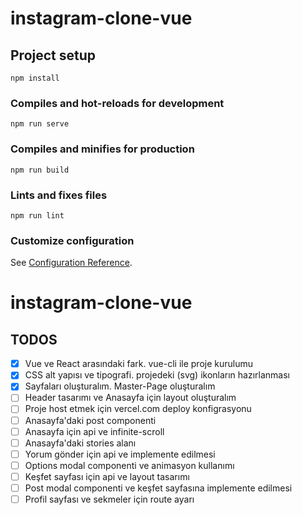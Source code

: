 # instagram-clone-vue

## Project setup
```
npm install
```

### Compiles and hot-reloads for development
```
npm run serve
```

### Compiles and minifies for production
```
npm run build
```

### Lints and fixes files
```
npm run lint
```

### Customize configuration
See [Configuration Reference](https://cli.vuejs.org/config/).


# instagram-clone-vue

## TODOS

- [x] Vue ve React arasındaki fark. vue-cli ile proje kurulumu
- [x] CSS alt yapısı ve tipografi. projedeki (svg) ikonların hazırlanması
- [x] Sayfaları oluşturalım. Master-Page oluşturalım
- [ ] Header tasarımı ve Anasayfa için layout oluşturalım
- [ ] Proje host etmek için vercel.com deploy konfigrasyonu
- [ ] Anasayfa'daki post componenti
- [ ] Anasayfa için api ve infinite-scroll
- [ ] Anasayfa'daki stories alanı
- [ ] Yorum gönder için api ve implemente edilmesi
- [ ] Options modal componenti ve animasyon kullanımı
- [ ] Keşfet sayfası için api ve layout tasarımı
- [ ] Post modal componenti ve keşfet sayfasına implemente edilmesi
- [ ] Profil sayfası ve sekmeler için route ayarı